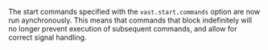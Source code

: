 The start commands specified with the `vast.start.commands` option are now run
aynchronously. This means that commands that block indefinitely will no longer
prevent execution of subsequent commands, and allow for correct signal handling.
